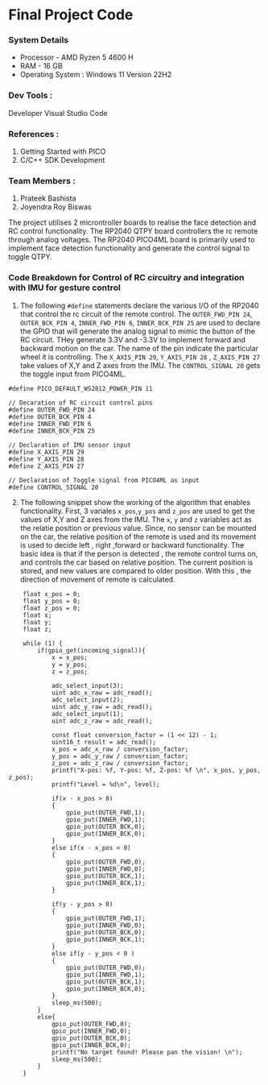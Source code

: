 # Final Project Code

### System Details
- Processor - AMD Ryzen 5 4600 H
- RAM - 16 GB
- Operating System : Windows 11 Version 22H2

### Dev Tools : 
Developer Visual Studio Code

### References : 
1) Getting Started with PICO 
2) C/C++ SDK Development

### Team Members : 
1) Prateek Bashista
2) Joyendra Roy Biswas

The project utilises 2 microntroller boards to realise the face detection and RC control functionality. The RP2040 QTPY board controllers the rc remote through analog voltages. The RP2040 PICO4ML board is primarily used to implement face detection functionality and generate the control signal to toggle QTPY.


### Code Breakdown for Control of RC circuitry and integration with IMU for gesture control

1. The following ```#define``` statements declare the various I/O of the RP2040 that control the rc circuit of the remote control. The ```OUTER_FWD_PIN 24```, ```OUTER_BCK_PIN 4```, ```INNER_FWD_PIN 6```, ```INNER_BCK_PIN 25``` are used to declare the GPIO that will generate the analog signal to mimic the button of the RC circuit. THey generate 3.3V and -3.3V to implement forward and backward motion on the car. The name of the pin indicate the particular wheel it is controlling. The 
```X_AXIS_PIN 29```, ```Y_AXIS_PIN 28``` , ```Z_AXIS_PIN 27``` take values of X,Y and Z axes from the IMU. The ```CONTROL_SIGNAL 20``` gets the toggle input from PICO4ML.

``` 
#define PICO_DEFAULT_WS2812_POWER_PIN 11

// Decaration of RC circuit control pins
#define OUTER_FWD_PIN 24
#define OUTER_BCK_PIN 4
#define INNER_FWD_PIN 6
#define INNER_BCK_PIN 25

// Declaration of IMU sensor input
#define X_AXIS_PIN 29 
#define Y_AXIS_PIN 28
#define Z_AXIS_PIN 27

// Declaration of Toggle signal from PICO4ML as input
#define CONTROL_SIGNAL 20

```
2. The following snippet show the working of the algorithm that enables functionality. First, 3 variales ```x_pos```,```y_pos``` and ```z_pos``` are used to get the values of X,Y and Z axes from the IMU. The ```x```, ```y``` and ```z``` variables act as the relatie position or  previous value. Since, no sensor can be mounted on the car, the relative position of the remote is used and its movement is used to decide left , right ,forward or backward functionality. The basic idea is that if the person is detected , the remote control turns on, and controls the car based on relative position. The current position is stored, and new values are compared to older position. With this , the direction of movement of remote is calculated.
```
    float x_pos = 0;
    float y_pos = 0;
    float z_pos = 0;
    float x;
    float y;
    float z;

    while (1) {
        if(gpio_get(incoming_signal)){
            x = x_pos;
            y = y_pos;
            z = z_pos;

            adc_select_input(3);
            uint adc_x_raw = adc_read();
            adc_select_input(2);
            uint adc_y_raw = adc_read();
            adc_select_input(1);
            uint adc_z_raw = adc_read();
            
            const float conversion_factor = (1 << 12) - 1;
            uint16_t result = adc_read();
            x_pos = adc_x_raw / conversion_factor;
            y_pos = adc_y_raw / conversion_factor;
            z_pos = adc_z_raw / conversion_factor;
            printf("X-pos: %f, Y-pos: %f, Z-pos: %f \n", x_pos, y_pos, z_pos);
            printf("Level = %d\n", level);

            if(x - x_pos > 0)
            {
                gpio_put(OUTER_FWD,1);
                gpio_put(INNER_FWD,1);
                gpio_put(OUTER_BCK,0);
                gpio_put(INNER_BCK,0);
            }
            else if(x - x_pos < 0)
            {
                gpio_put(OUTER_FWD,0);
                gpio_put(INNER_FWD,0);
                gpio_put(OUTER_BCK,1);
                gpio_put(INNER_BCK,1);
            }
            
            if(y - y_pos > 0)
            {
                gpio_put(OUTER_FWD,1);
                gpio_put(INNER_FWD,0);
                gpio_put(OUTER_BCK,0);
                gpio_put(INNER_BCK,1);
            }
            else if(y - y_pos < 0 )
            {
                gpio_put(OUTER_FWD,0);
                gpio_put(INNER_FWD,1);
                gpio_put(OUTER_BCK,1);
                gpio_put(INNER_BCK,0);
            }
            sleep_ms(500);
        }
        else{
            gpio_put(OUTER_FWD,0);
            gpio_put(INNER_FWD,0);
            gpio_put(OUTER_BCK,0);
            gpio_put(INNER_BCK,0);
            printf("No target found! Please pan the vision! \n");
            sleep_ms(500);
        }
    }

```



